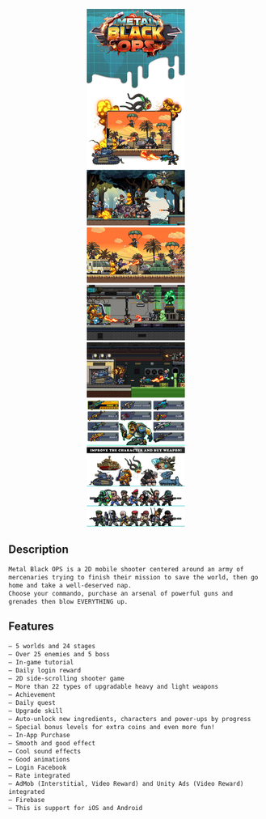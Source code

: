 
<p align="center">
  <img src="image.png">
</p>

## Description
    Metal Black OPS is a 2D mobile shooter centered around an army of mercenaries trying to finish their mission to save the world, then go home and take a well-deserved nap.
    Choose your commando, purchase an arsenal of powerful guns and grenades then blow EVERYTHING up.

## Features
    – 5 worlds and 24 stages
    – Over 25 enemies and 5 boss
    – In-game tutorial
    – Daily login reward
    – 2D side-scrolling shooter game
    – More than 22 types of upgradable heavy and light weapons
    – Achievement
    – Daily quest
    – Upgrade skill
    – Auto-unlock new ingredients, characters and power-ups by progress
    – Special bonus levels for extra coins and even more fun!
    – In-App Purchase
    – Smooth and good effect
    – Cool sound effects
    – Good animations
    – Login Facebook
    – Rate integrated
    – AdMob (Interstitial, Video Reward) and Unity Ads (Video Reward) integrated
    – Firebase
    – This is support for iOS and Android
